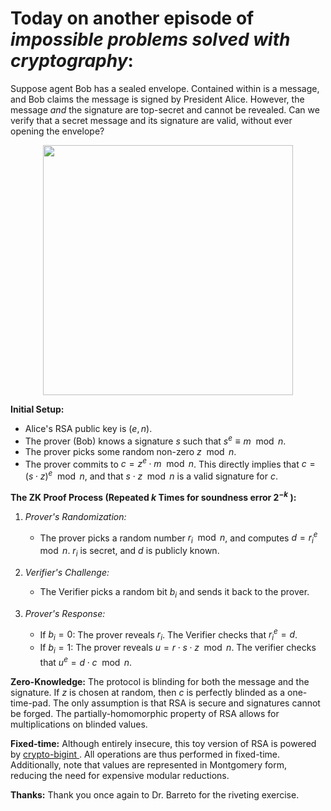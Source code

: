 # Today on another episode of _impossible problems solved with cryptography_:

Suppose agent Bob has a sealed envelope. Contained within is a message, and Bob claims the message is signed by President Alice. However, the message _and_ the signature are top-secret and cannot be revealed. Can we verify that a secret message and its signature are valid, without ever opening the envelope?

<p align="center">
  <img src="https://github.com/drcapybara/blind-rsa/assets/40841027/e47caab3-2541-4d38-b422-3e079fe23be7" width="400" height="400">
</p>

**Initial Setup:**
- Alice's RSA public key is $(e, n)$.
- The prover (Bob) knows a signature $s$ such that $s^e \equiv m \mod n$.
- The prover picks some random non-zero $z \mod{n}$.
- The prover commits to $c = z^e \cdot m \mod{n}$. This directly implies that $c = (s \cdot z)^e \mod{n}$, and that $s \cdot z \mod{n}$ is a valid signature for $c$.

**The ZK Proof Process (Repeated $k$ Times for soundness error $2^{-k}$ ):**
1. *Prover's Randomization:*
   - The prover picks a random number $r_i \mod{n}$, and computes $d = r_i^e \mod{n}$. $r_i$ is secret, and $d$ is publicly known.

2. *Verifier's Challenge:*
   - The Verifier picks a random bit $b_i$ and sends it back to the prover.

3. *Prover's Response:*
   - If $b_i = 0$: The prover reveals $r_i$. The Verifier checks that $r_i^e = d$.
   - If $b_i = 1$: The prover reveals $u = r \cdot s \cdot z \mod{n}$. The verifier checks that $u^e = d \cdot c \mod{n}$.

**Zero-Knowledge:**
The protocol is blinding for both the message and the signature. If $z$ is chosen at random, then $c$ is perfectly blinded as a one-time-pad. The only assumption is that RSA is secure and signatures cannot be forged. The partially-homomorphic property of RSA allows for multiplications on blinded values.

**Fixed-time:**
Although entirely insecure, this toy version of RSA is powered by [crypto-bigint ](https://github.com/RustCrypto/crypto-bigint). All operations are thus performed in fixed-time. Additionally, note that values are represented in Montgomery form, reducing the need for expensive modular reductions.

**Thanks:**
Thank you once again to Dr. Barreto for the riveting exercise.
